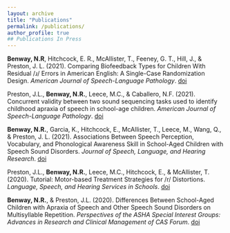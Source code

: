 ```yaml
---
layout: archive
title: "Publications"
permalink: /publications/
author_profile: true
## Publications In Press
---
```


**Benway, N.R**, Hitchcock, E. R., McAllister, T., Feeney, G. T., Hill, J., & Preston, J. L. (2021). Comparing Biofeedback Types for Children With Residual /ɹ/ Errors in American English: A Single-Case Randomization Design. _American Journal of Speech-Language Pathology_. [doi](https://doi.org/10.1044/2021_AJSLP-20-00216)

Preston, J.L., **Benway, N.R.**, Leece, M.C., & Caballero, N.F. (2021). Concurrent validity between two sound sequencing tasks used to identify childhood apraxia of speech in school-age children. _American Journal of Speech-Language Pathology_. [doi](https://doi.org/10.1044/2020_AJSLP-20-00108)

**Benway, N.R.**, Garcia, K., Hitchcock, E., McAllister, T., Leece, M., Wang, Q., & Preston, J. L. (2021). Associations Between Speech Perception, Vocabulary, and Phonological Awareness Skill in School-Aged Children with Speech Sound Disorders. _Journal of Speech, Language, and Hearing Research_. [doi](https://doi.org/10.1044/2020_JSLHR-20-00356)

Preston, J.L., **Benway, N.R.**, Leece, M.C., Hitchcock, E., & McAllister, T. (2020). Tutorial: Motor-based Treatment Strategies for /r/ Distortions. _Language, Speech, and Hearing Services in Schools_. [doi](https://doi.org/10.1044/2020_LSHSS-20-00012)

**Benway, N.R.**, & Preston, J.L. (2020). Differences Between School-Aged Children with Apraxia of Speech and Other Speech Sound Disorders on Multisyllable Repetition. _Perspectives of the ASHA Special Interest Groups: Advances in Research and Clinical Management of CAS Forum_. [doi](https://doi.org/10.1044/2020_PERSP-19-00086)







